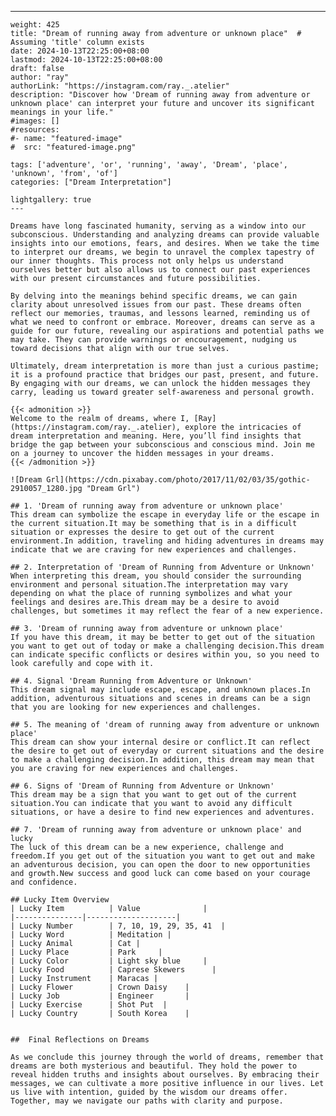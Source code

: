 ---
    weight: 425
    title: "Dream of running away from adventure or unknown place"  # Assuming 'title' column exists
    date: 2024-10-13T22:25:00+08:00
    lastmod: 2024-10-13T22:25:00+08:00
    draft: false
    author: "ray"
    authorLink: "https://instagram.com/ray._.atelier"
    description: "Discover how 'Dream of running away from adventure or unknown place' can interpret your future and uncover its significant meanings in your life."
    #images: []
    #resources:
    #- name: "featured-image"
    #  src: "featured-image.png"
    
    tags: ['adventure', 'or', 'running', 'away', 'Dream', 'place', 'unknown', 'from', 'of']
    categories: ["Dream Interpretation"]
    
    lightgallery: true
    ---
    
    Dreams have long fascinated humanity, serving as a window into our subconscious. Understanding and analyzing dreams can provide valuable insights into our emotions, fears, and desires. When we take the time to interpret our dreams, we begin to unravel the complex tapestry of our inner thoughts. This process not only helps us understand ourselves better but also allows us to connect our past experiences with our present circumstances and future possibilities.
    
    By delving into the meanings behind specific dreams, we can gain clarity about unresolved issues from our past. These dreams often reflect our memories, traumas, and lessons learned, reminding us of what we need to confront or embrace. Moreover, dreams can serve as a guide for our future, revealing our aspirations and potential paths we may take. They can provide warnings or encouragement, nudging us toward decisions that align with our true selves.
    
    Ultimately, dream interpretation is more than just a curious pastime; it is a profound practice that bridges our past, present, and future. By engaging with our dreams, we can unlock the hidden messages they carry, leading us toward greater self-awareness and personal growth.
    
    {{< admonition >}}
    Welcome to the realm of dreams, where I, [Ray](https://instagram.com/ray._.atelier), explore the intricacies of dream interpretation and meaning. Here, you’ll find insights that bridge the gap between your subconscious and conscious mind. Join me on a journey to uncover the hidden messages in your dreams.
    {{< /admonition >}}
    
    ![Dream Grl](https://cdn.pixabay.com/photo/2017/11/02/03/35/gothic-2910057_1280.jpg "Dream Grl")
    
    ## 1. 'Dream of running away from adventure or unknown place'
    This dream can symbolize the escape in everyday life or the escape in the current situation.It may be something that is in a difficult situation or expresses the desire to get out of the current environment.In addition, traveling and hiding adventures in dreams may indicate that we are craving for new experiences and challenges.
    
    ## 2. Interpretation of 'Dream of Running from Adventure or Unknown'
    When interpreting this dream, you should consider the surrounding environment and personal situation.The interpretation may vary depending on what the place of running symbolizes and what your feelings and desires are.This dream may be a desire to avoid challenges, but sometimes it may reflect the fear of a new experience.
    
    ## 3. 'Dream of running away from adventure or unknown place'
    If you have this dream, it may be better to get out of the situation you want to get out of today or make a challenging decision.This dream can indicate specific conflicts or desires within you, so you need to look carefully and cope with it.
    
    ## 4. Signal 'Dream Running from Adventure or Unknown'
    This dream signal may include escape, escape, and unknown places.In addition, adventurous situations and scenes in dreams can be a sign that you are looking for new experiences and challenges.
    
    ## 5. The meaning of 'dream of running away from adventure or unknown place'
    This dream can show your internal desire or conflict.It can reflect the desire to get out of everyday or current situations and the desire to make a challenging decision.In addition, this dream may mean that you are craving for new experiences and challenges.
    
    ## 6. Signs of 'Dream of Running from Adventure or Unknown'
    This dream may be a sign that you want to get out of the current situation.You can indicate that you want to avoid any difficult situations, or have a desire to find new experiences and adventures.
    
    ## 7. 'Dream of running away from adventure or unknown place' and lucky
    The luck of this dream can be a new experience, challenge and freedom.If you get out of the situation you want to get out and make an adventurous decision, you can open the door to new opportunities and growth.New success and good luck can come based on your courage and confidence.
    
    ## Lucky Item Overview
    | Lucky Item          | Value              |
    |---------------|--------------------|
    | Lucky Number        | 7, 10, 19, 29, 35, 41  |
    | Lucky Word          | Meditation |
    | Lucky Animal        | Cat |
    | Lucky Place         | Park     |
    | Lucky Color         | Light sky blue     |
    | Lucky Food          | Caprese Skewers      |
    | Lucky Instrument    | Maracas |
    | Lucky Flower        | Crown Daisy    |
    | Lucky Job           | Engineer       |
    | Lucky Exercise      | Shot Put  |
    | Lucky Country       | South Korea    |
    
    
    ##  Final Reflections on Dreams
    
    As we conclude this journey through the world of dreams, remember that dreams are both mysterious and beautiful. They hold the power to reveal hidden truths and insights about ourselves. By embracing their messages, we can cultivate a more positive influence in our lives. Let us live with intention, guided by the wisdom our dreams offer. Together, may we navigate our paths with clarity and purpose.
    